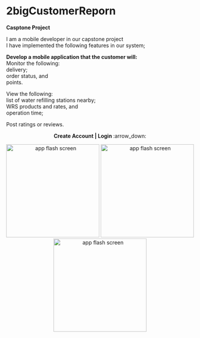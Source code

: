 # 2bigCustomerReporn
**Casptone Project**

I am a mobile developer in our capstone project </br>
I have implemented the following features in our system;

**Develop a mobile application that the customer will:** </br>
Monitor the following:</br>
   delivery;</br>
	order status, and</br>
	points.

View the following:</br>
	list of water refilling stations nearby;</br>
	WRS products and rates, and</br>
	operation time;</br>

Post ratings or reviews.


<p align="center" ><b>Create Account | Login </b>  :arrow_down:</p> 
<p align="center">
<img src="https://github.com/jah09/2bigCustomerReporn/assets/81201468/8b1102a5-8cb5-46cc-8d05-00552015046e" width="250" alt="app flash screen">
<img src="https://github.com/jah09/2bigCustomerReporn/assets/81201468/bd75d249-ae00-4bca-87cd-d61e1a2f1698" width="250" alt="app flash screen">
<img src="https://github.com/jah09/2bigCustomerReporn/assets/81201468/02dd604a-b49c-4d07-8d5a-4263ae01ff05" width="250" alt="app flash screen">




</p>
